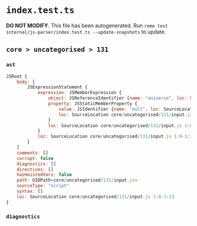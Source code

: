 # `index.test.ts`

**DO NOT MODIFY**. This file has been autogenerated. Run `rome test internal/js-parser/index.test.ts --update-snapshots` to update.

## `core > uncategorised > 131`

### `ast`

```javascript
JSRoot {
	body: [
		JSExpressionStatement {
			expression: JSMemberExpression {
				object: JSReferenceIdentifier {name: "universe", loc: SourceLocation core/uncategorised/131/input.js 1:0-1:8 (universe)}
				property: JSStaticMemberProperty {
					value: JSIdentifier {name: "null", loc: SourceLocation core/uncategorised/131/input.js 1:9-1:13 (null)}
					loc: SourceLocation core/uncategorised/131/input.js 1:9-1:13 (null)
				}
				loc: SourceLocation core/uncategorised/131/input.js 1:0-1:13
			}
			loc: SourceLocation core/uncategorised/131/input.js 1:0-1:13
		}
	]
	comments: []
	corrupt: false
	diagnostics: []
	directives: []
	hasHoistedVars: false
	path: UIDPath<core/uncategorised/131/input.js>
	sourceType: "script"
	syntax: []
	loc: SourceLocation core/uncategorised/131/input.js 1:0-1:13
}
```

### `diagnostics`

```

```
